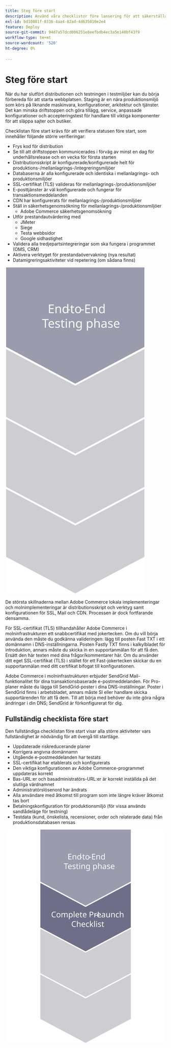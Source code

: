 ```yaml
---
title: Steg före start
description: Använd våra checklistor före lansering för att säkerställa en smidig implementering av Adobe Commerce webbplats.
exl-id: bd10881f-0336-4aa4-82ad-4d635010e2e4
feature: Deploy
source-git-commit: 94d7a57dcd006251e8eefbdb4ec3a5e140bf43f9
workflow-type: tm+mt
source-wordcount: '520'
ht-degree: 0%

---
```


# Steg före start

När du har slutfört distributionen och testningen i testmiljöer kan du börja förbereda för att starta webbplatsen. Staging är en nära produktionsmiljö som körs på liknande maskinvara, konfigurationer, arkitektur och tjänster. Det kan minska driftstoppen och göra tillägg, service, anpassade konfigurationer och accepteringstest för handlare till viktiga komponenter för att släppa sajter och butiker.

Checklistan före start krävs för att verifiera statusen före start, som innehåller följande större verifieringar:

- Frys kod för distribution
- Se till att driftstoppen kommunicerades i förväg av minst en dag för underhållsrelease och en vecka för första starten
- Distributionsskript är konfigurerade/konfigurerade helt för produktions-/mellanlagrings-/integreringsmiljöer
- Databaserna är alla konfigurerade och identiska i mellanlagrings- och produktionsmiljöer
- SSL-certifikat (TLS) valideras för mellanlagrings-/produktionsmiljöer
- E-posttjänster är väl konfigurerade och fungerar för transaktionsmeddelanden
- CDN har konfigurerats för mellanlagrings-/produktionsmiljöer
- Ställ in säkerhetsgenomsökning för mellanlagrings-/produktionsmiljöer
   - Adobe Commerce säkerhetsgenomsökning
- Utför prestandautvärdering med
   - JMeter
   - Siege
   - Testa webbsidor
   - Google sidhastighet
- Validera alla tredjepartsintegreringar som ska fungera i programmet (OMS, CRM)
- Aktivera verktyget för prestandaövervakning (nya resultat)
- Datamigreringsaktiviteter vid repetering (om sådana finns)

![Bild som visar fas 1 av startprocessen](../../assets/playbooks/launch-steps-1.svg)

De största skillnaderna mellan Adobe Commerce lokala implementeringar och molnimplementeringar är distributionsskript och verktyg samt konfigurationen för SSL, Mail och CDN. Processen är dock fortfarande densamma.

För SSL-certifikat (TLS) tillhandahåller Adobe Commerce i molninfrastrukturen ett snabbcertifikat med jokertecken. Om du vill börja använda den måste du godkänna valideringen: lägg till posten Fast TXT i ett domännamn i DNS-inställningarna. Posten Fastly TXT finns i kalkylbladet för introduktion, annars måste du skicka in en supportanmälan för att få den. Ersätt den här texten med dina frågor/kommentarer här. Om du använder ditt eget SSL-certifikat (TLS) i stället för ett Fast-jokertecken skickar du en supportanmälan med ditt certifikat bifogat till konfigurationen.

Adobe Commerce i molninfrastrukturen erbjuder SendGrid Mail-funktionalitet för dina transaktionsbaserade e-postmeddelanden. För Pro-planer måste du lägga till SendGrid-poster i dina DNS-inställningar. Poster i SendGrid finns i arbetsbladet, annars måste SI eller handlare skicka supportärenden för att få dem. Till att börja med behöver du inte göra några ändringar i din DNS; SendGrid är förkonfigurerat för dig.

## Fullständig checklista före start

Den fullständiga checklistan före start visar alla större aktiviteter vars fullständighet är nödvändig för att övergå till startläge.

- Uppdaterade riskreducerande planer
- Korrigera angivna domännamn
- Utgående e-postmeddelanden har testats
- SSL-certifikat har etablerats och konfigurerats
- Den viktiga konfigurationen av Adobe Commerce-programmet uppdateras korrekt
- Bas-URL:er och basadministratörs-URL:er är korrekt inställda på det slutliga värdnamnet
- Administratörslösenord har ändrats
- Alla användare med åtkomst till program som inte längre kräver åtkomst tas bort
- Betalningskonfiguration för produktionsmiljö (för vissa används sandlådeläge för testning)
- Testdata (kund, önskelista, recensioner, order och relaterade data) från produktionsdatabasen rensas

![Bild som visar fas 2 av startprocessen](../../assets/playbooks/launch-steps-2.svg)
